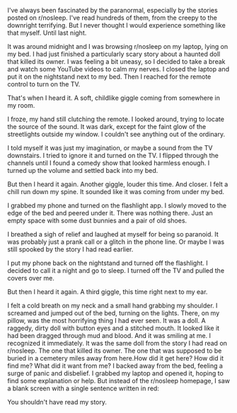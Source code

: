 I've always been fascinated by the paranormal, especially by the stories posted on r/nosleep. I've read hundreds of them, from the creepy to the downright terrifying. But I never thought I would experience something like that myself. Until last night.

It was around midnight and I was browsing r/nosleep on my laptop, lying on my bed. I had just finished a particularly scary story about a haunted doll that killed its owner. I was feeling a bit uneasy, so I decided to take a break and watch some YouTube videos to calm my nerves. I closed the laptop and put it on the nightstand next to my bed. Then I reached for the remote control to turn on the TV.

That's when I heard it. A soft, childlike giggle coming from somewhere in my room.

I froze, my hand still clutching the remote. I looked around, trying to locate the source of the sound. It was dark, except for the faint glow of the streetlights outside my window. I couldn't see anything out of the ordinary.

I told myself it was just my imagination, or maybe a sound from the TV downstairs. I tried to ignore it and turned on the TV. I flipped through the channels until I found a comedy show that looked harmless enough. I turned up the volume and settled back into my bed.

But then I heard it again. Another giggle, louder this time. And closer. I felt a chill run down my spine. It sounded like it was coming from under my bed. 

I grabbed my phone and turned on the flashlight app. I slowly moved to the edge of the bed and peered under it. There was nothing there. Just an empty space with some dust bunnies and a pair of old shoes.

I breathed a sigh of relief and laughed at myself for being so paranoid. It was probably just a prank call or a glitch in the phone line. Or maybe I was still spooked by the story I had read earlier.

I put my phone back on the nightstand and turned off the flashlight. I decided to call it a night and go to sleep. I turned off the TV and pulled the covers over me.

But then I heard it again. A third giggle, this time right next to my ear. 

I felt a cold breath on my neck and a small hand grabbing my shoulder. I screamed and jumped out of the bed, turning on the lights. There, on my pillow, was the most horrifying thing I had ever seen. It was a doll. A raggedy, dirty doll with button eyes and a stitched mouth. It looked like it had been dragged through mud and blood. And it was smiling at me. I recognized it immediately. It was the same doll from the story I had read on r/nosleep. The one that killed its owner. The one that was supposed to be buried in a cemetery miles away from here.How did it get here? How did it find me? What did it want from me? I backed away from the bed, feeling a surge of panic and disbelief. I grabbed my laptop and opened it, hoping to find some explanation or help. But instead of the r/nosleep homepage, I saw a blank screen with a single sentence written in red:

You shouldn't have read my story.
